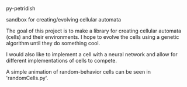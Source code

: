 py-petridish

sandbox for creating/evolving cellular automata

The goal of this project is to make a library for creating cellular automata (cells) and their environments. I hope to
evolve the cells using a genetic algorithm until they do something cool.

I would also like to implement a cell with a neural network and allow for different implementations of cells to compete.

A simple animation of random-behavior cells can be seen in 'randomCells.py'.
